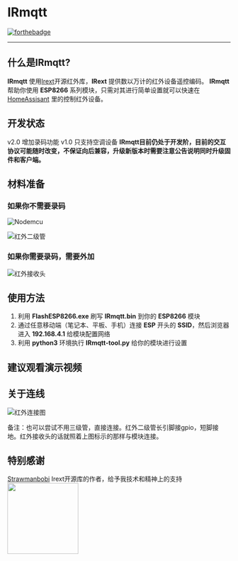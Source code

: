 ﻿# IRmqtt
[![forthebadge](https://forthebadge.com/images/badges/built-with-love.svg)](https://forthebadge.com)

---
## 什么是IRmqtt?
**IRmqtt** 使用[Irext](https://github.com/irext/irext-core)开源红外库，**IRext** 提供数以万计的红外设备遥控编码。
**IRmqtt** 帮助你使用 **ESP8266** 系列模块，只需对其进行简单设置就可以快速在 [HomeAssisant](https://www.home-assistant.io/) 里的控制红外设备。

## 开发状态
v2.0 增加录码功能
v1.0 只支持空调设备
**IRmqtt目前仍处于开发阶，目前的交互协议可能随时改变，不保证向后兼容，升级新版本时需要注意公告说明同时升级固件和客户端。**

## 材料准备
### 如果你不需要录码
![Nodemcu](https://raw.githubusercontent.com/Caffreyfans/IRmqtt/dev/src/nodemcu.jpg)

![红外二级管](https://raw.githubusercontent.com/Caffreyfans/IRmqtt/dev/src/ir_led.jpg)
### 如果你需要录码，需要外加
![红外接收头](https://raw.githubusercontent.com/Caffreyfans/IRmqtt/dev/src/ir_receiver.jpg)
## 使用方法
1. 利用 **FlashESP8266.exe** 刷写 **IRmqtt.bin** 到你的 **ESP8266** 模块
2. 通过任意移动端（笔记本、平板、手机）连接 **ESP** 开头的 **SSID**，然后浏览器进入 **192.168.4.1** 给模块配置网络
3. 利用 **python3** 环境执行 **IRmqtt-tool.py** 给你的模块进行设置

## 建议观看演示视频

## 关于连线
![红外连接图](https://camo.githubusercontent.com/8b4e10e4d829d417cc29a5d5a563f650fb4beabf/687474703a2f2f667269747a696e672e6f72672f6d656469612f667269747a696e672d7265706f2f70726f6a656374732f652f657370383236362d69722d7472616e736d69747465722f696d616765732f49522532305472616e736d69747465725f62622e706e67)

备注：也可以尝试不用三级管，直接连接。红外二级管长引脚接gpio，短脚接地。红外接收头的话就照着上图标示的那样与模块连接。

## 特别感谢
[Strawmanbobi](https://github.com/strawmanbobi) Irext开源库的作者，给予我技术和精神上的支持
<img src="http://irext.net/images/bobi_qr.png" align="left" height="160" width="160">

